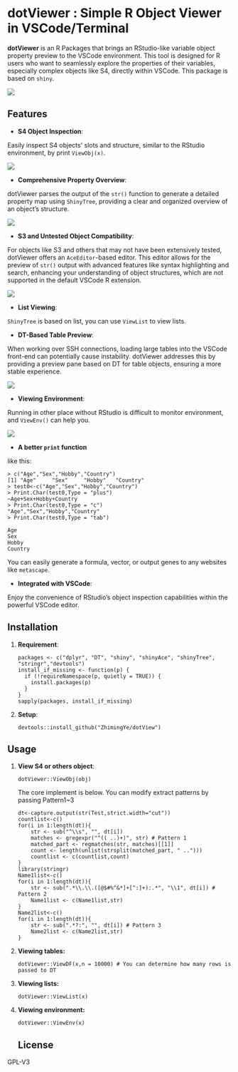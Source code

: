 # dotViewer : Simple R Object Viewer in VSCode/Terminal

**dotViewer** is an R Packages that brings an RStudio-like variable object property preview to the VSCode environment. This tool is designed for R users who want to seamlessly explore the properties of their variables, especially complex objects like S4, directly within VSCode. This package is based on `shiny`.

![](Figs/Fig3.jpg)

## Features

-   **S4 Object Inspection**:

Easily inspect S4 objects' slots and structure, similar to the RStudio environment, by print `ViewObj(x)`.

![](Figs/S4obj.jpg)

-   **Comprehensive Property Overview**:

dotViewer parses the output of the `str()` function to generate a detailed property map using `ShinyTree`, providing a clear and organized overview of an object’s structure.

![](Figs/s3obj.jpg)

-   **S3 and Untested Object Compatibility**:

For objects like S3 and others that may not have been extensively tested, dotViewer offers an `AceEditor`-based editor. This editor allows for the preview of `str()` output with advanced features like syntax highlighting and search, enhancing your understanding of object structures, which are not supported in the default VSCode R extension.

![](Figs/S3Tibble.jpg)

-   **List Viewing**:

`ShinyTree` is based on list, you can use `ViewList` to view lists.

-   **DT-Based Table Preview**:

When working over SSH connections, loading large tables into the VSCode front-end can potentially cause instability. dotViewer addresses this by providing a preview pane based on DT for table objects, ensuring a more stable experience.

![](Figs/DTExample.jpg)

-   **Viewing Environment**:

Running in other place without RStudio is difficult to monitor environment, and `ViewEnv()` can help you.

![](Figs/envview.jpg)

-   **A better `print` function**

like this:

```         
> c("Age","Sex","Hobby","Country")
[1] "Age"     "Sex"     "Hobby"   "Country"
> test0<-c("Age","Sex","Hobby","Country")
> Print.Char(test0,Type = "plus")
~Age+Sex+Hobby+Country
> Print.Char(test0,Type = "c")
"Age","Sex","Hobby","Country"
> Print.Char(test0,Type = "tab")

Age
Sex
Hobby
Country
```

You can easily generate a formula, vector, or output genes to any websites like `metascape`.

-   **Integrated with VSCode**:

Enjoy the convenience of RStudio’s object inspection capabilities within the powerful VSCode editor.

## Installation

1.  **Requirement**:

    ```         
    packages <- c("dplyr", "DT", "shiny", "shinyAce", "shinyTree", "stringr","devtools")
    install_if_missing <- function(p) {
      if (!requireNamespace(p, quietly = TRUE)) {
        install.packages(p)
      }
    }
    sapply(packages, install_if_missing)
    ```

2.  **Setup**:

    ```         
    devtools::install_github("ZhimingYe/dotView")
    ```

## Usage

1.  **View S4 or others object**:

    ```         
    dotViewer::ViewObj(obj)
    ```

    The core implement is below. You can modify extract patterns by passing Pattern1\~3

    ```         
    dt<-capture.output(str(Test,strict.width="cut"))
    countlist<-c()
    for(i in 1:length(dt)){
        str <- sub("^\\s", "", dt[i])
        matches <- gregexpr("^(( ..)+)", str) # Pattern 1
        matched_part <- regmatches(str, matches)[[1]]
        count <- length(unlist(strsplit(matched_part, " ..")))
        countlist <- c(countlist,count)
    }
    library(stringr)
    Name1list<-c()
    for(i in 1:length(dt)){
        str <- sub(".*\\.\\.([@$#%^&*]+[^:]+):.*", "\\1", dt[i]) # Pattern 2
        Name1list <- c(Name1list,str)
    }
    Name2list<-c()
    for(i in 1:length(dt)){
        str <- sub(".*?:", "", dt[i]) # Pattern 3
        Name2list <- c(Name2list,str)
    }
    ```

2.  **Viewing tables:**

    ```         
    dotViewer::ViewDF(x,n = 10000) # You can determine how many rows is passed to DT
    ```

3.  **Viewing lists:**

    ```         
    dotViewer::ViewList(x)
    ```

4.  **Viewing environment:**

    ```         
    dotViewer::ViewEnv(x)
    ```

    ## License

GPL-V3
